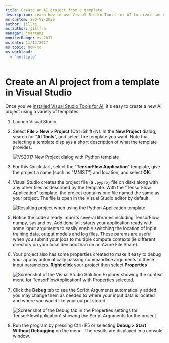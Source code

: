 ```yaml
---
title: Create an AI project from a template
description: Learn how to use Visual Studio Tools for AI to create an AI project from a variety of templates.
ms.custom: SEO-VS-2020
author: jillre
ms.author: jillfra
manager: jmartens
monikerRange: vs-2017
ms.date: 11/13/2017
ms.topic: how-to
ms.workload:
  - "multiple"
---
```

# Create an AI project from a template in Visual Studio

Once you've [installed Visual Studio Tools for AI](installation.md), it's easy to create a new AI project using a variety of templates.

1. Launch Visual Studio.

2. Select **File > New > Project** (Ctrl+Shift+N). In the **New Project** dialog, search for "**AI Tools**", and select the template you want. Note that selecting a template displays a short description of what the template provides.

    ![VS2017 New Project dialog with Python template](media/create-project/new-ai-project.png)

3. For this Quickstart, select the "**TensorFlow Application**" template, give the project a name (such as "MNIST") and location, and select **OK**.

4. Visual Studio creates the project file (a `.pyproj` file on disk) along with any other files as described by the template. With the "TensorFlow Application" template, the project contains one file named the same as your project. The file is open in the Visual Studio editor by default.

    ![Resulting project when using the Python Application template](media/create-project/new-tensorflowapp.png)

5. Notice the code already imports several libraries including TensorFlow, numpy, sys and os. Additionally it starts your application ready with some input arguments to easily enable switching the location of input training data, output models and log files. These params are useful when you submit your jobs to multiple compute contexts (ie different directory on your local dev box than on an Azure File Share).

6. Your project also has some properties created to make it easy to debug your app by automatically passing commandline arguments to these input parameters. **Right click** your project then select **Properties**

    ![Screenshot of the Visual Studio Solution Explorer showing the context menu for TensorFlowApplication1 with Properties selected.](media/create-project/project-properties.png)

7. Click the **Debug** tab to see the Script Arguments automatically added. you may change them as needed to where your input data is located and where you would like your output stored.

    ![Screenshot of the Debug tab in the Properties settings for TensorFlowApplication1 showing the Script Arguments for the project.](media/create-project//project-properties_1.png)

8. Run the program by pressing Ctrl+F5 or selecting **Debug > Start Without Debugging** on the menu. The results are displayed in a console window.
